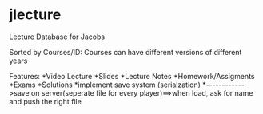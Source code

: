 jlecture
========

Lecture Database for Jacobs


Sorted by Courses/ID:
Courses can have different versions of different years


Features:
*Video Lecture
*Slides
*Lecture Notes
*Homework/Assigments
*Exams
*Solutions 
*implement save system (serialzation)
*------------>save on server(seperate file for every player)==>when load, ask for name and push the right file
